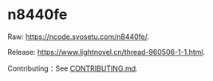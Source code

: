 n8440fe
===

Raw: <https://ncode.syosetu.com/n8440fe/>.

Release: <https://www.lightnovel.cn/thread-960506-1-1.html>.

Contributing：See [CONTRIBUTING.md](https://github.com/taroxd/n8440fe/blob/master/CONTRIBUTING.md).

